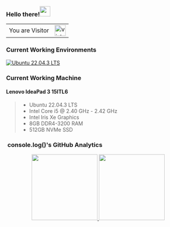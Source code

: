 ### Hello there!<img src="https://github.com/iamshubhamg/iamshubhamg/blob/master/Assests/Hi.gif" height="28px" width="29px">

<table>
  <tr>
    <td>You are Visitor</td>
    <td><img src="https://profile-counter.glitch.me/ritukanta/count.svg" alt="vistor count" height="30" /></td>
  </tr>
</table>

### Current Working Environments

[![Ubuntu 22.04.3 LTS](https://img.shields.io/badge/Ubuntu%2020.04-dd4814?style=flat-square&logo=ubuntu&logoColor=ffffff)](https://releases.ubuntu.com/focal/)

### Current Working Machine

#### Lenovo IdeaPad 3 15ITL6

> - Ubuntu 22.04.3 LTS
> - Intel Core i5 @ 2.40 GHz - 2.42 GHz
> - Intel Iris Xe Graphics
> - 8GB DDR4-3200 RAM
> - 512GB NVMe SSD

### &nbsp;console.log()'s GitHub Analytics

<p align="center">
<a href="https://github.com/ritukanta">
<img height="180em" src="https://github-readme-stats-eight-theta.vercel.app/api?username=ritukanta&show_icons=true&theme=nightowl&include_all_commits=true&count_private=true"/>
<img height="180em" src="https://github-readme-stats-eight-theta.vercel.app/api/top-langs/?username=ritukanta&layout=compact&langs_count=8&theme=nightowl"/>
</a>
</p>
<br/>
